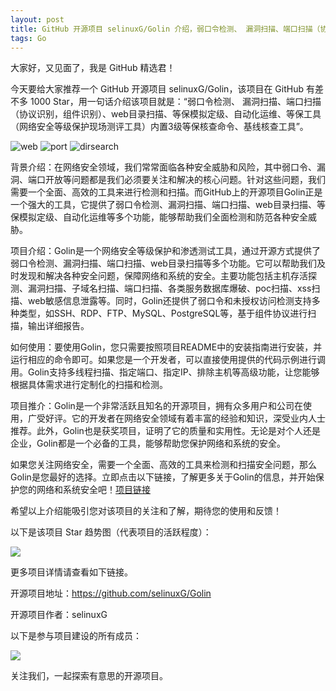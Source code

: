 ```yaml
---
layout: post
title: GitHub 开源项目 selinuxG/Golin 介绍，弱口令检测、 漏洞扫描、端口扫描（协议识别，组件识别）、web目录扫描、等保模拟定级、自动化运维、等保工具（网络安全等级保护现场测评工具）内置3级等保核查命令、基线核查工具
tags: Go
---
```


大家好，又见面了，我是 GitHub 精选君！

今天要给大家推荐一个 GitHub 开源项目 selinuxG/Golin，该项目在 GitHub 有差不多 1000 Star，用一句话介绍该项目就是：“弱口令检测、 漏洞扫描、端口扫描（协议识别，组件识别）、web目录扫描、等保模拟定级、自动化运维、等保工具（网络安全等级保护现场测评工具）内置3级等保核查命令、基线核查工具”。


![web](https://raw.githubusercontent.com/selinuxG/Golin/master/images/web.jpg)
![port](https://raw.githubusercontent.com/selinuxG/Golin/master/images/port.jpg)
![dirsearch](https://raw.githubusercontent.com/selinuxG/Golin/master/images/dirsearch.jpg)



背景介绍：在网络安全领域，我们常常面临各种安全威胁和风险，其中弱口令、漏洞、端口开放等问题都是我们必须要关注和解决的核心问题。针对这些问题，我们需要一个全面、高效的工具来进行检测和扫描。而GitHub上的开源项目Golin正是一个强大的工具，它提供了弱口令检测、漏洞扫描、端口扫描、web目录扫描、等保模拟定级、自动化运维等多个功能，能够帮助我们全面检测和防范各种安全威胁。

项目介绍：Golin是一个网络安全等级保护和渗透测试工具，通过开源方式提供了弱口令检测、漏洞扫描、端口扫描、web目录扫描等多个功能。它可以帮助我们及时发现和解决各种安全问题，保障网络和系统的安全。主要功能包括主机存活探测、漏洞扫描、子域名扫描、端口扫描、各类服务数据库爆破、poc扫描、xss扫描、web敏感信息泄露等。同时，Golin还提供了弱口令和未授权访问检测支持多种类型，如SSH、RDP、FTP、MySQL、PostgreSQL等，基于组件协议进行扫描，输出详细报告。

如何使用：要使用Golin，您只需要按照项目README中的安装指南进行安装，并运行相应的命令即可。如果您是一个开发者，可以直接使用提供的代码示例进行调用。Golin支持多线程扫描、指定端口、指定IP、排除主机等高级功能，让您能够根据具体需求进行定制化的扫描和检测。

项目推介：Golin是一个非常活跃且知名的开源项目，拥有众多用户和公司在使用，广受好评。它的开发者在网络安全领域有着丰富的经验和知识，深受业内人士推荐。此外，Golin也是获奖项目，证明了它的质量和实用性。无论是对个人还是企业，Golin都是一个必备的工具，能够帮助您保护网络和系统的安全。

如果您关注网络安全，需要一个全面、高效的工具来检测和扫描安全问题，那么Golin是您最好的选择。立即点击以下链接，了解更多关于Golin的信息，并开始保护您的网络和系统安全吧！[项目链接](https://github.com/selinuxG/Golin)

希望以上介绍能吸引您对该项目的关注和了解，期待您的使用和反馈！


以下是该项目 Star 趋势图（代表项目的活跃程度）：

![](https://api.star-history.com/svg?repos=selinuxG/Golin&type=Timeline)

更多项目详情请查看如下链接。

开源项目地址：https://github.com/selinuxG/Golin 

开源项目作者：selinuxG

以下是参与项目建设的所有成员：

![](https://contrib.rocks/image?repo=selinuxG/Golin)

关注我们，一起探索有意思的开源项目。

